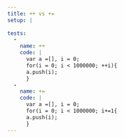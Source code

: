 ```yaml
---
title: ++ vs +=
setup: |
  
tests:
  -
    name: ++
    code: |
      var a =[], i = 0;
      for(i = 0; i < 1000000; ++i){
      a.push(i);
      }
  -
    name: +=
    code: |
      var a =[], i = 0;
      for(i = 0; i < 1000000; i+=1{
      a.push(i);
      }
---
```


